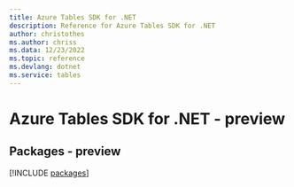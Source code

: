 ```yaml
---
title: Azure Tables SDK for .NET
description: Reference for Azure Tables SDK for .NET
author: christothes
ms.author: chriss
ms.data: 12/23/2022
ms.topic: reference
ms.devlang: dotnet
ms.service: tables
---
```

# Azure Tables SDK for .NET - preview
## Packages - preview
[!INCLUDE [packages](tables-index.md)]